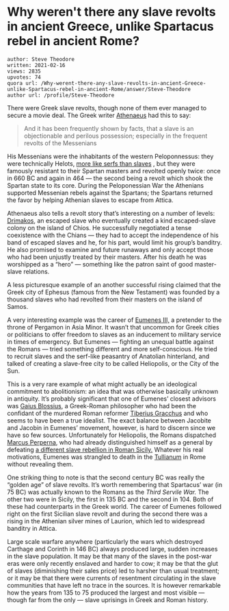 # Why weren't there any slave revolts in ancient Greece, unlike Spartacus rebel in ancient Rome?

	author: Steve Theodore
	written: 2021-02-16
	views: 2835
	upvotes: 74
	quora url: /Why-werent-there-any-slave-revolts-in-ancient-Greece-unlike-Spartacus-rebel-in-ancient-Rome/answer/Steve-Theodore
	author url: /profile/Steve-Theodore


There were Greek slave revolts, though none of them ever managed to secure a movie deal. The Greek writer [Athenaeus](http://www.attalus.org/old/athenaeus6d.html#265) had this to say:

> And it has been frequently shown by facts, that a slave is an objectionable and perilous possession; especially in the frequent revolts of the Messenians

His Messenians were the inhabitants of the western Peloponnessus: they were technically Helots, [more like serfs than slaves](https://www.quora.com/How-long-did-the-Spartans-have-slaves/answer/Steve-Theodore) , but they were famously resistant to their Spartan masters and revolted openly twice: once in 660 BC and again in 464 — the second being a revolt which shook the Spartan state to its core. During the Peloponessian War the Athenians supported Messenian rebels against the Spartans; the Spartans returned the favor by helping Athenian slaves to escape from Attica.

Athenaeus also tells a revolt story that’s interesting on a number of levels: [Drimakos](http://www.attalus.org/old/athenaeus6d.html#265), an escaped slave who eventually created a kind escaped-slave colony on the island of Chios. He successfully negotiated a tense coexistence with the Chians — they had to accept the independence of his band of escaped slaves and he, for his part, would limit his group’s banditry. He also promised to examine and future runaways and only accept those who had been unjustly treated by their masters. After his death he was worshipped as a “hero” — something like the patron saint of good master-slave relations.

A less picturesque example of an another successful rising claimed that the Greek city of Ephesus (famous from the New Testament) was founded by a thousand slaves who had revolted from their masters on the island of Samos.

A very interesting example was the career of [Eumenes III,](https://en.wikipedia.org/wiki/Eumenes_III) a pretender to the throne of Pergamon in Asia Minor. It wasn’t that uncommon for Greek cities or politicians to offer freedom to slaves as an inducement to military service in times of emergency. But Eumenes — fighting an unequal battle against the Romans — tried something different and more self-conscious. He tried to recruit slaves and the serf-like peasantry of Anatolian hinterland, and talked of creating a slave-free city to be called Heliopolis, or the City of the Sun.

This is a very rare example of what might actually be an ideological commitment to abolitionism: an idea that was otherwise basically unknown in antiquity. It’s probably significant that one of Eumenes’ closest advisors was [Gaius Blossius](https://en.wikipedia.org/wiki/Gaius_Blossius), a Greek-Roman philosopher who had been the confidant of the murdered Roman reformer [Tiberius Gracchus](https://en.wikipedia.org/wiki/Tiberius_Gracchus) and who seems to have been a true idealist. The exact balance between Jacobite and Jacobin in Eumenes’ movement, however, is hard to discern since we have so few sources. Unfortunately for Heliopolis, the Romans dispatched [Marcus Perperna,](https://en.wikipedia.org/wiki/Marcus_Perperna_(consul_130_BC)) who had already distinguished himself as a general by defeating [a different slave rebellion in Roman Sicily.](https://en.wikipedia.org/wiki/First_Servile_War) Whatever his real motivations, Eumenes was strangled to death in the [Tullianum](https://en.wikipedia.org/wiki/Mamertine_Prison) in Rome without revealing them.

One striking thing to note is that the second century BC was really the “golden age” of slave revolts. It’s worth remembering that Spartacus’ war (in 75 BC) was actually known to the Romans as the _Third Servile War._ The other two were in Sicily, the first in 135 BC and the second in 104. Both of these had counterparts in the Greek world. The career of Eumenes followed right on the first Sicilian slave revolt and during the second there was a rising in the Athenian silver mines of Laurion, which led to widespread banditry in Attica.

Large scale warfare anywhere (particularly the wars which destroyed Carthage and Corinth in 146 BC) always produced large, sudden increases in the slave population. It may be that many of the slaves in the post-war eras were only recently enslaved and harder to cow; it may be that the glut of slaves (diminishing their sales price) led to harsher than usual treatment; or it may be that there were currents of resentment circulating in the slave communities that have left no trace in the sources. It is however remarkable how the years from 135 to 75 produced the largest and most visible — though far from the only — slave uprisings in Greek and Roman history.

